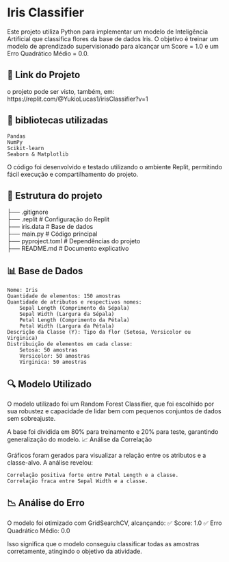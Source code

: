 <H1>Iris Classifier</H1>

Este projeto utiliza Python para implementar um modelo de Inteligência Artificial que classifica flores da base de dados Iris. O objetivo é treinar um modelo de aprendizado supervisionado para alcançar um Score = 1.0 e um Erro Quadrático Médio = 0.0.
<h2>🔗 Link do Projeto</h2>
o projeto pode ser visto, também, em:
https://replit.com/@YukioLucas1/irisClassifier?v=1

<h2>📌 bibliotecas utilizadas</h2>

    Pandas
    NumPy
    Scikit-learn
    Seaborn & Matplotlib

O código foi desenvolvido e testado utilizando o ambiente Replit, permitindo fácil execução e compartilhamento do projeto.

<h2>📂 Estrutura do projeto</h2>

 ├── .gitignore  
 ├── .replit               # Configuração do Replit  
 ├── iris.data             # Base de dados  
 ├── main.py               # Código principal  
 ├── pyproject.toml        # Dependências do projeto  
 ├── README.md             # Documento explicativo  

<h2>📊 Base de Dados</h2>

    Nome: Iris
    Quantidade de elementos: 150 amostras
    Quantidade de atributos e respectivos nomes:
        Sepal Length (Comprimento da Sépala)
        Sepal Width (Largura da Sépala)
        Petal Length (Comprimento da Pétala)
        Petal Width (Largura da Pétala)
    Descrição da Classe (Y): Tipo da flor (Setosa, Versicolor ou Virginica)
    Distribuição de elementos em cada classe:
        Setosa: 50 amostras
        Versicolor: 50 amostras
        Virginica: 50 amostras

<h2>🔍 Modelo Utilizado</h2>

O modelo utilizado foi um Random Forest Classifier, que foi escolhido por sua robustez e capacidade de lidar bem com pequenos conjuntos de dados sem sobreajuste.

A base foi dividida em 80% para treinamento e 20% para teste, garantindo generalização do modelo.
📈 Análise da Correlação

Gráficos foram gerados para visualizar a relação entre os atributos e a classe-alvo. A análise revelou:

    Correlação positiva forte entre Petal Length e a classe.
    Correlação fraca entre Sepal Width e a classe.

<h2>📉 Análise do Erro</h2>

O modelo foi otimizado com GridSearchCV, alcançando:
✅ Score: 1.0
✅ Erro Quadrático Médio: 0.0

Isso significa que o modelo conseguiu classificar todas as amostras corretamente, atingindo o objetivo da atividade.


